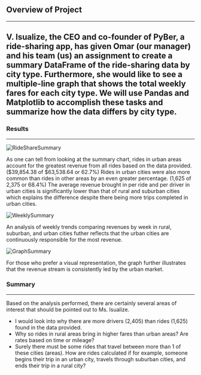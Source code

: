 
## Overview of Project
---
V. Isualize, the CEO and co-founder of PyBer, a ride-sharing app, has given Omar (our manager) and his team (us) an assignment to create a summary DataFrame of the ride-sharing data by city type. Furthermore, she would like to see a multiple-line graph that shows the total weekly fares for each city type. We will use Pandas and Matplotlib to accomplish these tasks and summarize how the data differs by city type.
---

### Results
---
![RideShareSummary](https://user-images.githubusercontent.com/70344787/115171235-da60cd80-a07f-11eb-8c3b-fcc77ddfc0e0.PNG)

As one can tell from looking at the summary chart, rides in urban areas account for the greatest revenue from all rides based on the data provided. ($39,854.38 of $63,538.64 or 62.7%) Rides in urban cities were also more common than rides in other areas by an even greater percentage. (1,625 of 2,375 or 68.4%)  The average revenue brought in per ride and per driver in urban cities is significantly lower than that of rural and suburban cities which explains the difference despite there being more trips completed in urban cities.

![WeeklySummary](https://user-images.githubusercontent.com/70344787/115171752-fd3fb180-a080-11eb-8538-fb10808c6275.PNG)

An analysis of weekly trends comparing revenues by week in rural, suburban, and urban cities futher reflects that the urban cities are continuously responsible for the most revenue.

![GraphSummary](https://user-images.githubusercontent.com/70344787/115171880-4abc1e80-a081-11eb-8568-3b437ba860a2.PNG)

For those who prefer a visual representation, the graph further illustrates that the revenue stream is consistently led by the urban market.

### Summary
---
Based on the analysis performed, there are certainly several areas of interest that should be pointed out to Ms. Isualize.
* I would look into why there are more drivers (2,405) than rides (1,625) found in the data provided.
* Why so rides in rural areas bring in higher fares than urban areas? Are rates based on time or mileage?
* Surely there must be some rides that travel between more than 1 of these cities (areas). How are rides calculated if for example, someone begins their trip in an urban city, travels through suburban cities, and ends their trip in a rural city?



